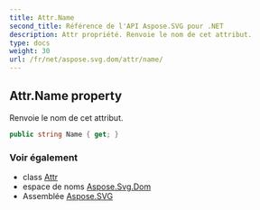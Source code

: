 ```yaml
---
title: Attr.Name
second_title: Référence de l'API Aspose.SVG pour .NET
description: Attr propriété. Renvoie le nom de cet attribut.
type: docs
weight: 30
url: /fr/net/aspose.svg.dom/attr/name/
---
```

## Attr.Name property

Renvoie le nom de cet attribut.

```csharp
public string Name { get; }
```

### Voir également

* class [Attr](../)
* espace de noms [Aspose.Svg.Dom](../../attr/)
* Assemblée [Aspose.SVG](../../../)


